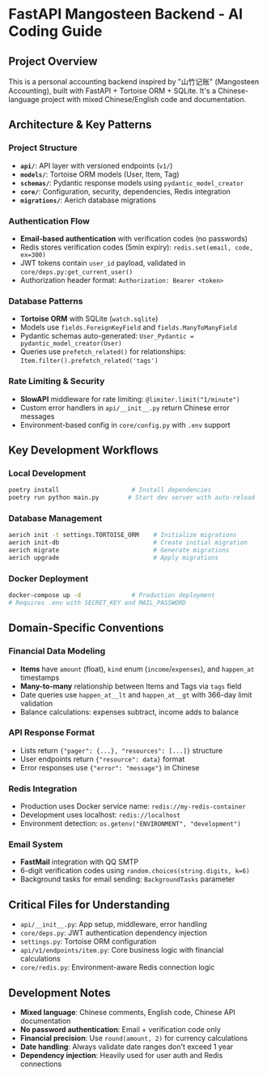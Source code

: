 # FastAPI Mangosteen Backend - AI Coding Guide

## Project Overview
This is a personal accounting backend inspired by "山竹记账" (Mangosteen Accounting), built with FastAPI + Tortoise ORM + SQLite. It's a Chinese-language project with mixed Chinese/English code and documentation.

## Architecture & Key Patterns

### Project Structure
- **`api/`**: API layer with versioned endpoints (`v1/`)
- **`models/`**: Tortoise ORM models (User, Item, Tag)
- **`schemas/`**: Pydantic response models using `pydantic_model_creator`
- **`core/`**: Configuration, security, dependencies, Redis integration
- **`migrations/`**: Aerich database migrations

### Authentication Flow
- **Email-based authentication** with verification codes (no passwords)
- Redis stores verification codes (5min expiry): `redis.set(email, code, ex=300)`
- JWT tokens contain `user_id` payload, validated in `core/deps.py:get_current_user()`
- Authorization header format: `Authorization: Bearer <token>`

### Database Patterns
- **Tortoise ORM** with SQLite (`watch.sqlite`)
- Models use `fields.ForeignKeyField` and `fields.ManyToManyField`
- Pydantic schemas auto-generated: `User_Pydantic = pydantic_model_creator(User)`
- Queries use `prefetch_related()` for relationships: `Item.filter().prefetch_related('tags')`

### Rate Limiting & Security
- **SlowAPI** middleware for rate limiting: `@limiter.limit("1/minute")`
- Custom error handlers in `api/__init__.py` return Chinese error messages
- Environment-based config in `core/config.py` with `.env` support

## Key Development Workflows

### Local Development
```bash
poetry install                    # Install dependencies
poetry run python main.py        # Start dev server with auto-reload
```

### Database Management
```bash
aerich init -t settings.TORTOISE_ORM    # Initialize migrations
aerich init-db                          # Create initial migration
aerich migrate                          # Generate migrations
aerich upgrade                          # Apply migrations
```

### Docker Deployment
```bash
docker-compose up -d              # Production deployment
# Requires .env with SECRET_KEY and MAIL_PASSWORD
```

## Domain-Specific Conventions

### Financial Data Modeling
- **Items** have `amount` (float), `kind` enum (`income`/`expenses`), and `happen_at` timestamps
- **Many-to-many** relationship between Items and Tags via `tags` field
- Date queries use `happen_at__lt` and `happen_at__gt` with 366-day limit validation
- Balance calculations: expenses subtract, income adds to balance

### API Response Format
- Lists return `{"pager": {...}, "resources": [...]}` structure
- User endpoints return `{"resource": data}` format
- Error responses use `{"error": "message"}` in Chinese

### Redis Integration
- Production uses Docker service name: `redis://my-redis-container`
- Development uses localhost: `redis://localhost`
- Environment detection: `os.getenv("ENVIRONMENT", "development")`

### Email System
- **FastMail** integration with QQ SMTP
- 6-digit verification codes using `random.choices(string.digits, k=6)`
- Background tasks for email sending: `BackgroundTasks` parameter

## Critical Files for Understanding
- `api/__init__.py`: App setup, middleware, error handling
- `core/deps.py`: JWT authentication dependency injection
- `settings.py`: Tortoise ORM configuration
- `api/v1/endpoints/item.py`: Core business logic with financial calculations
- `core/redis.py`: Environment-aware Redis connection logic

## Development Notes
- **Mixed language**: Chinese comments, English code, Chinese API documentation
- **No password authentication**: Email + verification code only
- **Financial precision**: Use `round(amount, 2)` for currency calculations
- **Date handling**: Always validate date ranges don't exceed 1 year
- **Dependency injection**: Heavily used for user auth and Redis connections
